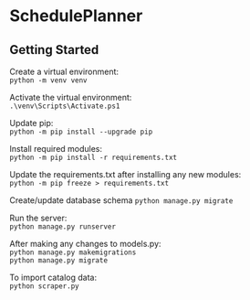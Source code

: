 # SchedulePlanner

## Getting Started

Create a virtual environment:  
`python -m venv venv`

Activate the virtual environment:  
`.\venv\Scripts\Activate.ps1`

Update pip:  
`python -m pip install --upgrade pip`

Install required modules:  
`python -m pip install -r requirements.txt`

Update the requirements.txt after installing any new modules:  
`python -m pip freeze > requirements.txt`

Create/update database schema
`python manage.py migrate`

Run the server:  
`python manage.py runserver`

After making any changes to models.py:  
`python manage.py makemigrations`  
`python manage.py migrate`

To import catalog data:  
`python scraper.py`
